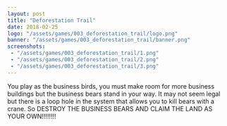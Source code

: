 ```yaml
---
layout: post
title: "Deforestation Trail"
date: 2018-02-25
logo: "/assets/games/003_deforestation_trail/logo.png"
banner: "/assets/games/003_deforestation_trail/banner.png"
screenshots:
 - "/assets/games/003_deforestation_trail/1.png"
 - "/assets/games/003_deforestation_trail/2.png"
 - "/assets/games/003_deforestation_trail/3.png"
---
```


You play as the business birds, you must make room for more business buildings but the business bears stand in your way. It may not seem legal but there is a loop hole in the system that allows you to kill bears with a crane. So DESTROY THE BUSINESS BEARS AND CLAIM THE LAND AS YOUR OWN!!!!!!!!
